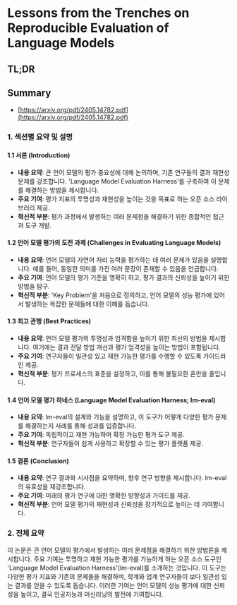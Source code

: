 # Lessons from the Trenches on Reproducible Evaluation of Language Models
## TL;DR
## Summary
- [https://arxiv.org/pdf/2405.14782.pdf](https://arxiv.org/pdf/2405.14782.pdf)

### 1. 섹션별 요약 및 설명

#### 1.1 서론 (Introduction)
- **내용 요약**: 큰 언어 모델의 평가 중요성에 대해 논의하며, 기존 연구들의 결과 재현성 문제를 강조합니다. 'Language Model Evaluation Harness'를 구축하여 이 문제를 해결하는 방법을 제시합니다.
- **주요 기여**: 평가 지표의 투명성과 재현성을 높이는 것을 목표로 하는 오픈 소스 라이브러리 제공.
- **혁신적 부분**: 평가 과정에서 발생하는 여러 문제점을 해결하기 위한 종합적인 접근과 도구 개발.

#### 1.2 언어 모델 평가의 도전 과제 (Challenges in Evaluating Language Models)
- **내용 요약**: 언어 모델의 자연어 처리 능력을 평가하는 데 여러 문제가 있음을 설명합니다. 예를 들어, 동일한 의미를 가진 여러 문장이 존재할 수 있음을 언급합니다.
- **주요 기여**: 언어 모델의 평가 기준을 명확히 하고, 평가 결과의 신뢰성을 높이기 위한 방법을 탐구.
- **혁신적 부분**: 'Key Problem'을 처음으로 정의하고, 언어 모델의 성능 평가에 있어서 발생하는 복잡한 문제들에 대한 이해를 돕습니다.

#### 1.3 최고 관행 (Best Practices)
- **내용 요약**: 언어 모델 평가의 투명성과 엄격함을 높이기 위한 최선의 방법을 제시합니다. 여기에는 결과 전달 방법 개선과 평가 엄격성을 높이는 방법이 포함됩니다.
- **주요 기여**: 연구자들이 일관성 있고 재현 가능한 평가를 수행할 수 있도록 가이드라인 제공.
- **혁신적 부분**: 평가 프로세스의 표준을 설정하고, 이를 통해 불필요한 혼란을 줄입니다.

#### 1.4 언어 모델 평가 하네스 (Language Model Evaluation Harness; lm-eval)
- **내용 요약**: lm-eval의 설계와 기능을 설명하고, 이 도구가 어떻게 다양한 평가 문제를 해결하는지 사례를 통해 성과를 입증합니다.
- **주요 기여**: 독립적이고 재현 가능하며 확장 가능한 평가 도구 제공.
- **혁신적 부분**: 연구자들이 쉽게 사용하고 확장할 수 있는 평가 플랫폼 제공.

#### 1.5 결론 (Conclusion)
- **내용 요약**: 연구 결과와 시사점을 요약하며, 향후 연구 방향을 제시합니다. lm-eval의 유효성을 재강조합니다.
- **주요 기여**: 미래의 평가 연구에 대한 명확한 방향성과 가이드를 제공.
- **혁신적 부분**: 언어 모델 평가의 재현성과 신뢰성을 장기적으로 높이는 데 기여합니다.

### 2. 전체 요약
이 논문은 큰 언어 모델의 평가에서 발생하는 여러 문제점을 해결하기 위한 방법론을 제시합니다. 주요 기여는 투명하고 재현 가능한 평가를 가능하게 하는 오픈 소스 도구인 'Language Model Evaluation Harness'(lm-eval)를 소개하는 것입니다. 이 도구는 다양한 평가 지표와 기존의 문제들을 해결하며, 학계와 업계 연구자들이 보다 일관성 있는 결과를 얻을 수 있도록 돕습니다. 이러한 기여는 언어 모델의 성능 평가에 대한 신뢰성을 높이고, 결국 인공지능과 머신러닝의 발전에 기여합니다.